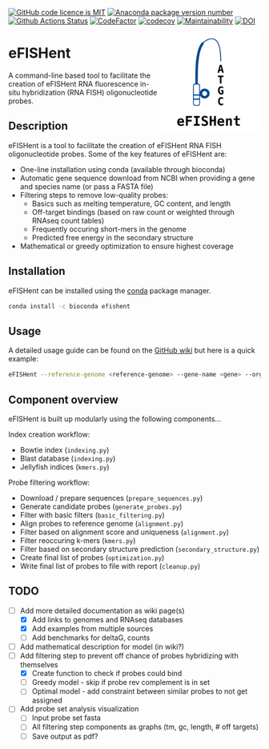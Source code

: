 <!-- [![Conda download statistics](https://anaconda.org/bioconda/efishent/badges/downloads.svg)]() -->
[![GitHub code licence is MIT](https://anaconda.org/bioconda/efishent/badges/license.svg)]()
[![Anaconda package version number](https://anaconda.org/bioconda/efishent/badges/version.svg)]()
[![Github Actions Status](https://github.com/bbquercus/eFISHent/workflows/Tests/badge.svg)]()
[![CodeFactor](https://www.codefactor.io/repository/github/bbquercus/efishent/badge)](https://www.codefactor.io/repository/github/bbquercus/efishent)
[![codecov](https://codecov.io/gh/BBQuercus/eFISHent/branch/main/graph/badge.svg?token=C1SRFYZ5VP)](https://codecov.io/gh/BBQuercus/eFISHent)
[![Maintainability](https://api.codeclimate.com/v1/badges/7470189fdd927276f80e/maintainability)](https://codeclimate.com/github/BBQuercus/eFISHent/maintainability)
[![DOI](https://zenodo.org/badge/501129295.svg)](https://zenodo.org/badge/latestdoi/501129295)

<img src="https://raw.githubusercontent.com/BBQuercus/eFISHent/main/logo.png" width="200px" align="right" alt="Logo of eFISHent.">

# eFISHent

A command-line based tool to facilitate the creation of eFISHent RNA fluorescence in-situ hybridization (RNA FISH) oligonucleotide probes.

## Description

eFISHent is a tool to facilitate the creation of eFISHent RNA FISH oligonucleotide probes. Some of the key features of eFISHent are:

* One-line installation using conda (available through bioconda)
* Automatic gene sequence download from NCBI when providing a gene and species name (or pass a FASTA file)
* Filtering steps to remove low-quality probes:
  * Basics such as melting temperature, GC content, and length
  * Off-target bindings (based on raw count or weighted through RNAseq count tables)
  * Frequently occuring short-mers in the genome
  * Predicted free energy in the secondary structure
* Mathematical or greedy optimization to ensure highest coverage

## Installation

eFISHent can be installed using the [conda](https://conda.io/) package manager.

```bash
conda install -c bioconda efishent
```

## Usage

A detailed usage guide can be found on the [GitHub wiki](https://github.com/bbquercus/eFISHent/wiki) but here is a quick example:

```bash
eFISHent --reference-genome <reference-genome> --gene-name <gene> --organism-name <organism>
```

## Component overview

eFISHent is built up modularly using the following components...

Index creation workflow:

* Bowtie index (`indexing.py`)
* Blast database (`indexing.py`)
* Jellyfish indices (`kmers.py`)

Probe filtering workflow:

* Download / prepare sequences (`prepare_sequences.py`)
* Generate candidate probes (`generate_probes.py`)
* Filter with basic filters (`basic_filtering.py`)
* Align probes to reference genome (`alignment.py`)
* Filter based on alignment score and uniqueness (`alignment.py`)
* Filter reoccuring k-mers (`kmers.py`)
* Filter based on secondary structure prediction (`secondary_structure.py`)
* Create final list of probes (`optimization.py`)
* Write final list of probes to file with report (`cleanup.py`)

## TODO

* [ ] Add more detailed documentation as wiki page(s)
  * [x] Add links to genomes and RNAseq databases
  * [x] Add examples from multiple sources
  * [ ] Add benchmarks for deltaG, counts
* [ ] Add mathematical description for model (in wiki?)
* [ ] Add filtering step to prevent off chance of probes hybridizing with themselves
  * [x] Create function to check if probes could bind
  * [ ] Greedy model - skip if probe rev complement is in set
  * [ ] Optimal model - add constraint between similar probes to not get assigned
* [ ] Add probe set analysis visualization
  * [ ] Input probe set fasta
  * [ ] All filtering step components as graphs (tm, gc, length, # off targets)
  * [ ] Save output as pdf?
